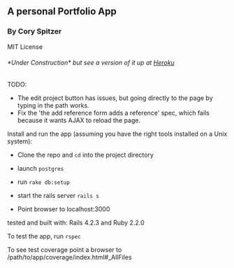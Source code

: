 ## A personal Portfolio App
### By Cory Spitzer

MIT License


###### \*Under Construction\* but see a version of it up at [Heroku](https://cory-spitzers-portfolio.herokuapp.com/)

TODO:
 * The edit project button has issues, but going directly to the page by
   typing in the path works.
 * Fix the 'the add reference form adds a reference' spec, which fails because
   it wants AJAX to reload the page.

Install and run the app (assuming you have the right tools installed on a
Unix system):

  * Clone the repo and `cd` into the project directory

  * launch `postgres`

  * run `rake db:setup`

  * start the rails server `rails s`

  * Point browser to localhost:3000

tested and built with: Rails 4.2.3 and Ruby 2.2.0

To test the app, run `rspec`

To see test coverage point a browser to
/path/to/app/coverage/index.html#_AllFiles
